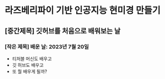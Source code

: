 # 라즈베리파이 기반 인공지능 현미경 만들기

## [중간제목] 깃허브를 처음으로 배워보는 날

### [작은 제목] 배운 날: 2023년 7월 20일

* 티처블 머신도 배우고
* 깃 허브도 배우고
* 또 뭘 배우게 될까?



